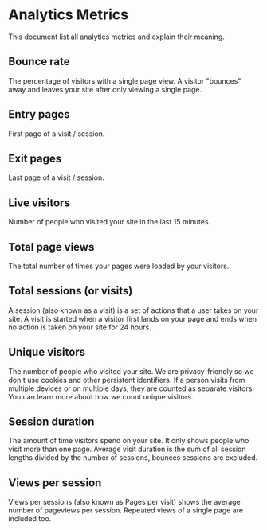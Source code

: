 # Analytics Metrics

This document list all analytics metrics and explain their meaning.

## Bounce rate

The percentage of visitors with a single page view. A visitor "bounces" away and
leaves your site after only viewing a single page.

## Entry pages

First page of a visit / session.

## Exit pages

Last page of a visit / session.

## Live visitors

Number of people who visited your site in the last 15 minutes.

## Total page views

The total number of times your pages were loaded by your visitors.

## Total sessions (or visits)

A session (also known as a visit) is a set of actions that a user takes on your
site. A visit is started when a visitor first lands on your page and ends when
no action is taken on your site for 24 hours.

## Unique visitors

The number of people who visited your site. We are privacy-friendly so we don't
use cookies and other persistent identifiers. If a person visits from multiple
devices or on multiple days, they are counted as separate visitors. You can
learn more about how we count unique visitors.

## Session duration

The amount of time visitors spend on your site. It only shows people who visit
more than one page. Average visit duration is the sum of all session lengths
divided by the number of sessions, bounces sessions are excluded.

## Views per session

Views per sessions (also known as Pages per visit) shows the average number of
pageviews per session. Repeated views of a single page are included too.
